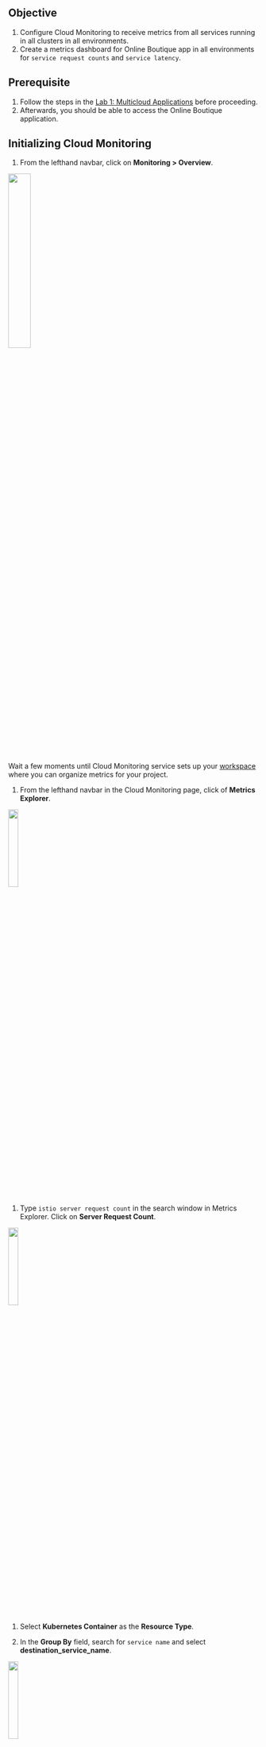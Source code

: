 ## Objective

1. Configure Cloud Monitoring to receive metrics from all services running in all clusters in all environments.
1. Create a metrics dashboard for Online Boutique app in all environments for `service request counts` and `service latency`.

## Prerequisite

1. Follow the steps in the [Lab 1: Multicloud Applications](/platform_admins/docs/multicluster-networking.md) before proceeding.
1. Afterwards, you should be able to access the Online Boutique application.

## Initializing Cloud Monitoring

1. From the lefthand navbar, click on **Monitoring > Overview**.
<img src="/platform_admins/docs/img/cloud-mon-init.png" width=30% height=30%>

Wait a few moments until Cloud Monitoring service sets up your [workspace](https://cloud.google.com/monitoring/workspaces) where you can organize metrics for your project.

1. From the lefthand navbar in the Cloud Monitoring page, click of **Metrics Explorer**.
<img src="/platform_admins/docs/img/cloud-mon-metrics-link.png" width=20% height=20%>

1. Type `istio server request count` in the search window in Metrics Explorer. Click on **Server Request Count**.
<img src="/platform_admins/docs/img/cloud-mon-server-request-count.png" width=20% height=20%>

1. Select **Kubernetes Container** as the **Resource Type**.

1. In the **Group By** field, search for `service name` and select **destination_service_name**.
<img src="/platform_admins/docs/img/cloud-mon-groupby-svc.png" width=20% height=20%>

1. In the **Group By** field, also search for and select **cluster_name**. Ensure **Aggregator** is set to `sum` and **Period** is set to `1 minute`.
<img src="/platform_admins/docs/img/cloud-mon-groupby-cluster.png" width=20% height=20%>

1. You can now see a line chart of server request counts per server grouped by cluster.
<img src="/platform_admins/docs/img/cloud-mon-chart-svc.png" width=50% height=50%>

1. Scroll through the table view and verify that you are getting metrics from all clusters in all environments.

## Creating a dashboard

1. Click on the **Save Chart** button on the top right. Select **New Dashboard** and give it a name like `Online Boutique App`. Click **Save**.
<img src="/platform_admins/docs/img/cloud-mon-dash-svc.png" width=40% height=40%>

1. Click on **Dashboards** from the lefhand navbar and select the **Online Boutique App** dashboard (refresh the page is the dashboard does not show up).
<img src="/platform_admins/docs/img/cloud-mon-dash-page.png" width=70% height=70%>

> You can change the Column layout by clicking the gear icon at the top and selecting the number of desired columns for example 1 Column.

## Adding additional charts to the dashboard

The easiest way to add a chat is to copy an existing chart to the same dashbard and then editing its attributes.

1. Click on the three-dots at the top left corner of the existing chart and select **Copy Chart**.

1. Select the same Dashboard, in this case the **Online Boutique App** and change the name of the chart to the new chart you intend to build. For example, you can build a chart called `Latency 99th Percentile` that shows 99th percentile latency grouped by service and cluster. Click **Copy**.
<img src="/platform_admins/docs/img/cloud-mon-chart-copy-99.png" width=30% height=30%>

You should see a second chart with the new title.

1. Click on the three-dots at the top left corner of the new chart and select **Edit**. This brings up the **Metrics Explorer** view.

1. Delete the `server_request_count` metric from the **Metrics** selector. Search for `istio latency`. Select **Server Response Latencies**. In the **Aggregator** dropdown, change the value from `sum` to `99th percentile`. Click **Save** at the bottom.
<img src="/platform_admins/docs/img/cloud-mon-lat-99.png" width=30% height=30%>

1. Copy the `Latency 99th Percentile` chart to the Online Boutique App dashboard twice. Edit and change the aggregator to `95th percentile` and `50th percentile` for each of the newly copied charts. You should now have four charts in your dashboard.
    * Server Request counts
    * Latency 99th Percentile
    * Latency 95th Percentile
    * Latency 50th Percentile

<img src="/platform_admins/docs/img/cloud-mon-dash-app.png" width=80% height=80%>

## Using filters

The current dashboard has four charts. Each charts is grouped by all services, across all clusters, across all environments. You can use **filters** to narrow down what you want to view.

In this example, lets assume you want to only see traffic flowing to the `frontend` service in the `prod` environment and all associated workloads.

1. In the **Filter** bar at the top, select `namespace_name` and click on `ob-prod`. This filter selects all services running in the `prod` environment.
<img src="/platform_admins/docs/img/cloud-mon-filter-ns.png" width=30% height=30%>

1. Add another filter for `destination_service_name` for the `frontend` service. You should now only see charts for the `frontend` service running in the `prod` environment. Click on the **Expand chart legend** button at the top right corner of the `Server Request Count` chart.
<img src="/platform_admins/docs/img/cloud-mon-filter-frontend.png" width=80% height=80%>

If you did [Lab 3: Introduction to Distributed Services](/platform_admins/docs/distributed-service-intro.md), you should see two line graphs. The legend shows the two clusters the `frontend` workloads (Depolyments) are running in. Otherwise, you should see a single line graph.

## Scripted Dashboard for Production
1. A pre-created created dashboard for production is available.

    ```
    cd ops
    ./services-dashboard-production.sh
    ```

    Output (do not copy)
    ```
    ... json ...
    https://console.cloud.google.com/monitoring/dashboards/custom/servicesdash?cloudshell=false&project=qwiklabs-gcp-01-01f4f219d79d
    ```

1. Select the link from the script output to open the dashboard directly.

1. A new tab with the dashboard will be opened.  Select the custom dashboard titled: `Services Dashboard - Production`

    <img src="/platform_admins/docs/img/cloud-mon-dash-list.png" width=80% height=80%>


#### [Back to Labs](/README.md#labs)















